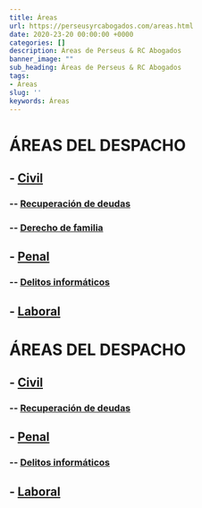 ```yaml
---
title: Áreas
url: https://perseusyrcabogados.com/areas.html
date: 2020-23-20 00:00:00 +0000
categories: []
description: Áreas de Perseus & RC Abogados
banner_image: ""
sub_heading: Áreas de Perseus & RC Abogados
tags:
- Áreas
slug: ''
keywords: Áreas
---
```


# ÁREAS DEL DESPACHO

## - [Civil](https://perseusyrcabogados.com/areas-de-practica/civil "Civil")
   ### -- [Recuperación de deudas](https://perseusyrcabogados.com/areas-de-practica/recuperacion-de-deudas "Recuperación de deudas")
   ### -- [Derecho de familia](https://perseusyrcabogados.com/areas-de-practica/derecho-de-familia "Derecho de familia")

## - [Penal](https://perseusyrcabogados.com/areas-de-practica/penal "Penal")
   ### -- [Delitos informáticos](https://perseusyrcabogados.com/areas-de-practica/delitos-informaticos "Delitos informáticos")

## - [Laboral](https://perseusyrcabogados.com/areas-de-practica/laboral "Laboral")


# ÁREAS DEL DESPACHO

## - [Civil](https://perseusyrcabogados.com/areas-de-practica/civil "Civil")
   ### -- [Recuperación de deudas](https://perseusyrcabogados.com/areas-de-practica/recuperacion-de-deudas "Recuperación de deudas")
   
## - [Penal](https://perseusyrcabogados.com/areas-de-practica/penal "Penal")
   ### -- [Delitos informáticos](https://perseusyrcabogados.com/areas-de-practica/delitos-informaticos "Delitos informáticos")

## - [Laboral](https://perseusyrcabogados.com/areas-de-practica/laboral "Laboral")
